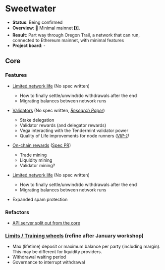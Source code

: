 # Sweetwater

* **Status**: Being confirmed
* **Overview**: 🤠 Minimal mainnet 1️⃣.
* **Result**: Part way through Oregon Trail, a network that can run, connected to Ethereum mainnet, with minimal features
* **Project board**: -

## Core

### Features
- [Limited network life](https://github.com/orgs/vegaprotocol/projects/70) (No spec written)
  - How to finally settle/unwind/do withdrawals after the end
  - Migrating balances between network runs 
- [Validators](https://github.com/orgs/vegaprotocol/projects/65) (No spec written, _[Research Paper](https://github.com/vegaprotocol/research-internal/blob/master/validator_rewards/ValPol.pdf)_)
  - Stake delegation
  - Validator rewards (and delegator rewards)
  - Vega interacting with the Tendermint validator power
  - Quality of Life improvements for node runners (_[VIP-1](https://github.com/vegaprotocol/VIPs/pull/1))_
- [On-chain rewards](https://github.com/vegaprotocol/research-internal/issues/197) ([Spec PR](https://github.com/vegaprotocol/specs/pull/517))
  - Trade mining
  - Liquidity mining
  - Validator mining?
- [Limited network life](https://github.com/orgs/vegaprotocol/projects/70) (No spec written)
  - How to finally settle/unwind/do withdrawals after the end
  - Migrating balances between network runs 

 - Expanded spam protection

### Refactors
- [API server split out from the core](https://github.com/orgs/vegaprotocol/projects/56)

### [Limits / Training wheels](https://github.com/orgs/vegaprotocol/projects/44) (refine after January workshop)
 - Max (lifetime) deposit or maximum balance per party (including margin). This may be different for liquidity providers.
 - Withdrawal waiting period
 - Governance to interrupt withdrawal
